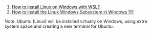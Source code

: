 1. [How to install Linux on Windows with WSL?](https://learn.microsoft.com/en-us/windows/wsl/install)
2. [How to install the Linux Windows Subsystem in Windows 11?](https://techcommunity.microsoft.com/t5/windows-11/how-to-install-the-linux-windows-subsystem-in-windows-11/m-p/2701207)

Note: Ubuntu (Linux) will be installed virtually on Windows, using extra system space and creating a new terminal for Ubuntu.
